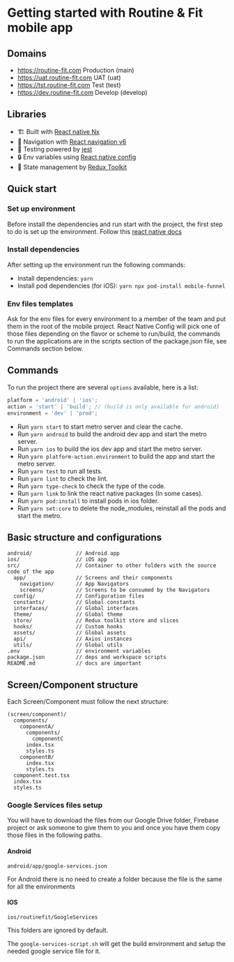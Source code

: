# Getting started with Routine & Fit mobile app

## Domains

- https://routine-fit.com Production (main)
- https://uat.routine-fit.com UAT (uat)
- https://tst.routine-fit.com Test (test)
- https://dev.routine-fit.com Develop (develop)

## Libraries

- 🏗 Built with [React native Nx](https://nx.dev/l/r/react-native/application)
- 🧩 Navigation with [React navigation v6](https://reactnavigation.org/docs/getting-started/)
- 🚨 Testing powered by [jest](https://jestjs.io/docs/getting-started)
- 🔒 Env variables using [React native config](https://github.com/luggit/react-native-config)
- 🧬 State management by [Redux Toolkit](https://reactnavigation.org/docs)

## Quick start

### Set up environment

Before install the dependencies and run start with the project, the first step to do is set up the environment. Follow this [react native docs](https://reactnative.dev/docs/environment-setup)

### Install dependencies

After setting up the environment run the following commands:

- Install dependencies: `yarn`
- Install pod dependencies (for iOS): `yarn npx pod-install mobile-funnel`

### Env files templates

Ask for the env files for every environment to a member of the team and put them in the root of the mobile project. React Native Config will pick one of those files depending on the flavor or scheme to run/build, the commands to run the applications are in the scripts section of the package.json file, see Commands section below.

## Commands

To run the project there are several `options` available, here is a list:

```js
platform = 'android' | 'ios';
action = 'start' | 'build'; // (build is only available for android)
environment = 'dev' | 'prod';
```

- Run `yarn start` to start metro server and clear the cache.
- Run `yarn android` to build the android dev app and start the metro server.
- Run `yarn ios` to build the ios dev app and start the metro server.
- Run `yarn platform-action.environment` to build the app and start the metro server.
- Run `yarn test` to run all tests.
- Run `yarn lint` to check the lint.
- Run `yarn type-check` to check the type of the code.
- Run `yarn link` to link the react native packages (In some cases).
- Run `yarn pod:install` to install pods in ios folder.
- Run `yarn set:core` to delete the node_modules, reinstall all the pods and start the metro.

## Basic structure and configurations

```
android/              // Android app
ios/                  // iOS app
src/                  // Container to other folders with the source code of the app
  app/                // Screens and their components
    navigation/       // App Navigators
    screens/          // Screens to be consumed by the Navigators
  config/             // Configuration files
  constants/          // Global constants
  interfaces/         // Global interfaces
  theme/              // Global theme
  store/              // Redux toolkit store and slices
  hooks/              // Custom hooks
  assets/             // Global assets
  api/                // Axios instances
  utils/              // Global utils
.env                  // environment variables
package.json          // deps and workspace scripts
README.md             // docs are important
```

## Screen/Component structure

Each Screen/Component must follow the next structure:

```
(screen/component)/
  components/
    componentA/
      components/
        componentC
      index.tsx
      styles.ts
    componentB/
      index.tsx
      styles.ts
  component.test.tsx
  index.tsx
  styles.ts
```

### Google Services files setup

You will have to download the files from our Google Drive folder, Firebase project or ask someone to give them to you and once you have them copy those files in the following paths.

#### Android

`android/app/google-services.json`

For Android there is no need to create a folder because the file is the same for all the environments

#### IOS

`ios/routinefit/GoogleServices`

This folders are ignored by default.

The `google-services-script.sh` will get the build environment and setup the needed google service file for it.
